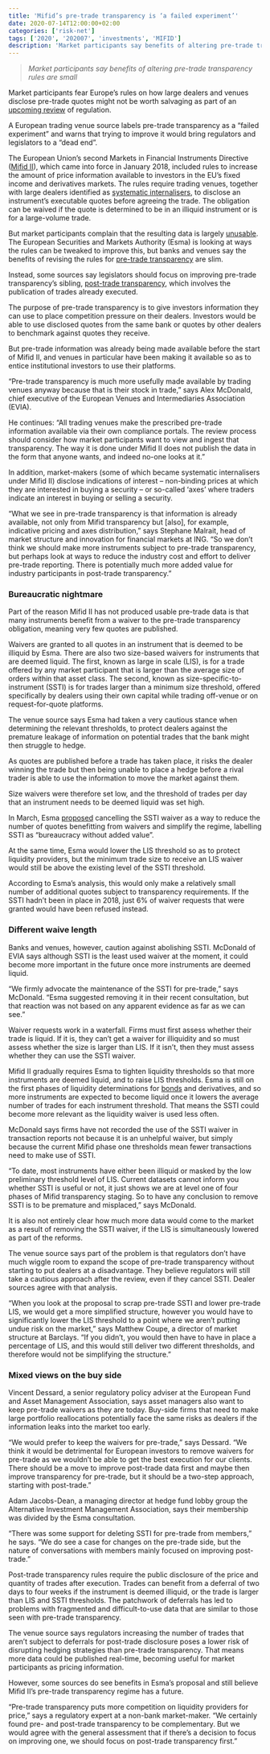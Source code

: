 ```yaml
---
title: 'Mifid’s pre-trade transparency is ‘a failed experiment’'
date: 2020-07-14T12:00:00+02:00
categories: ['risk-net']
tags: ['2020', '202007', 'investments', 'MIFID']
description: 'Market participants say benefits of altering pre-trade transparency rules are small'
---
```


> _Market participants say benefits of altering pre-trade transparency rules are small_

Market participants fear Europe’s rules on how large dealers and venues disclose pre-trade quotes might not be worth salvaging as part of an [upcoming review](https://www.risk.net/regulation/7154086/why-europes-markets-might-need-mifid-iii) of regulation.

A European trading venue source labels pre-trade transparency as a “failed experiment” and warns that trying to improve it would bring regulators and legislators to a “dead end”.

The European Union’s second Markets in Financial Instruments Directive ([Mifid II](https://www.risk.net/topics/markets-in-financial-instruments-directive-mifid)), which came into force in January 2018, included rules to increase the amount of price information available to investors in the EU’s fixed income and derivatives markets. The rules require trading venues, together with large dealers identified as [systematic internalisers](https://www.risk.net/topics/systematic-internaliser-si), to disclose an instrument’s executable quotes before agreeing the trade. The obligation can be waived if the quote is determined to be in an illiquid instrument or is for a large-volume trade.

But market participants complain that the resulting data is largely [unusable](https://www.risk.net/derivatives/6511801/use-cases-for-mifid-ii-data-prove-elusive). The European Securities and Markets Authority (Esma) is looking at ways the rules can be tweaked to improve this, but banks and venues say the benefits of revising the rules for [pre-trade transparency](https://www.risk.net/regulation/5379136/platforms-win-small-on-day-one-of-mifid-ii) are slim.

Instead, some sources say legislators should focus on improving pre-trade transparency’s sibling, [post-trade transparency](https://www.risk.net/regulation/7649641/improving-mifid-post-trade-transparency-splits-markets), which involves the publication of trades already executed.

The purpose of pre-trade transparency is to give investors information they can use to place competition pressure on their dealers. Investors would be able to use disclosed quotes from the same bank or quotes by other dealers to benchmark against quotes they receive.

But pre-trade information was already being made available before the start of Mifid II, and venues in particular have been making it available so as to entice institutional investors to use their platforms.

“Pre-trade transparency is much more usefully made available by trading venues anyway because that is their stock in trade,” says Alex McDonald, chief executive of the European Venues and Intermediaries Association (EVIA).

He continues: “All trading venues make the prescribed pre-trade information available via their own compliance portals. The review process should consider how market participants want to view and ingest that transparency. The way it is done under Mifid II does not publish the data in the form that anyone wants, and indeed no-one looks at it.”

In addition, market-makers (some of which became systematic internalisers under Mifid II) disclose indications of interest – non-binding prices at which they are interested in buying a security – or so-called ‘axes’ where traders indicate an interest in buying or selling a security.

“What we see in pre-trade transparency is that information is already available, not only from Mifid transparency but [also], for example, indicative pricing and axes distribution,” says Stephane Malrait, head of market structure and innovation for financial markets at ING. “So we don’t think we should make more instruments subject to pre-trade transparency, but perhaps look at ways to reduce the industry cost and effort to deliver pre-trade reporting. There is potentially much more added value for industry participants in post-trade transparency.”

### Bureaucratic nightmare

Part of the reason Mifid II has not produced usable pre-trade data is that many instruments benefit from a waiver to the pre-trade transparency obligation, meaning very few quotes are published.

Waivers are granted to all quotes in an instrument that is deemed to be illiquid by Esma. There are also two size-based waivers for instruments that are deemed liquid. The first, known as large in scale (LIS), is for a trade offered by any market participant that is larger than the average size of orders within that asset class. The second, known as size-specific-to-instrument (SSTI) is for trades larger than a minimum size threshold, offered specifically by dealers using their own capital while trading off-venue or on request-for-quote platforms.

The venue source says Esma had taken a very cautious stance when determining the relevant thresholds, to protect dealers against the premature leakage of information on potential trades that the bank might then struggle to hedge.

As quotes are published before a trade has taken place, it risks the dealer winning the trade but then being unable to place a hedge before a rival trader is able to use the information to move the market against them.

Size waivers were therefore set low, and the threshold of trades per day that an instrument needs to be deemed liquid was set high.

In March, Esma [proposed](https://www.esma.europa.eu/press-news/esma-news/esma-consults-mifir-transparency-regime-non-equity-instruments) cancelling the SSTI waiver as a way to reduce the number of quotes benefitting from waivers and simplify the regime, labelling SSTI as “bureaucracy without added value”.

At the same time, Esma would lower the LIS threshold so as to protect liquidity providers, but the minimum trade size to receive an LIS waiver would still be above the existing level of the SSTI threshold.

According to Esma’s analysis, this would only make a relatively small number of additional quotes subject to transparency requirements. If the SSTI hadn’t been in place in 2018, just 6% of waiver requests that were granted would have been refused instead.

### Different waive length

Banks and venues, however, caution against abolishing SSTI. McDonald of EVIA says although SSTI is the least used waiver at the moment, it could become more important in the future once more instruments are deemed liquid.

“We firmly advocate the maintenance of the SSTI for pre-trade,” says McDonald. “Esma suggested removing it in their recent consultation, but that reaction was not based on any apparent evidence as far as we can see.”

Waiver requests work in a waterfall. Firms must first assess whether their trade is liquid. If it is, they can’t get a waiver for illiquidity and so must assess whether the size is larger than LIS. If it isn’t, then they must assess whether they can use the SSTI waiver.

Mifid II gradually requires Esma to tighten liquidity thresholds so that more instruments are deemed liquid, and to raise LIS thresholds. Esma is still on the first phases of liquidity determinations for [bonds](https://www.risk.net/regulation/5373181/only-1-of-bonds-caught-in-first-wave-of-mifid-transparency) and derivatives, and so more instruments are expected to become liquid once it lowers the average number of trades for each instrument threshold. That means the SSTI could become more relevant as the liquidity waiver is used less often.

McDonald says firms have not recorded the use of the SSTI waiver in transaction reports not because it is an unhelpful waiver, but simply because the current Mifid phase one thresholds mean fewer transactions need to make use of SSTI.

“To date, most instruments have either been illiquid or masked by the low preliminary threshold level of LIS. Current datasets cannot inform you whether SSTI is useful or not, it just shows we are at level one of four phases of Mifid transparency staging. So to have any conclusion to remove SSTI is to be premature and misplaced,” says McDonald.

It is also not entirely clear how much more data would come to the market as a result of removing the SSTI waiver, if the LIS is simultaneously lowered as part of the reforms.

The venue source says part of the problem is that regulators don’t have much wiggle room to expand the scope of pre-trade transparency without starting to put dealers at a disadvantage. They believe regulators will still take a cautious approach after the review, even if they cancel SSTI. Dealer sources agree with that analysis.

“When you look at the proposal to scrap pre-trade SSTI and lower pre-trade LIS, we would get a more simplified structure, however you would have to significantly lower the LIS threshold to a point where we aren’t putting undue risk on the market,” says Matthew Coupe, a director of market structure at Barclays. “If you didn’t, you would then have to have in place a percentage of LIS, and this would still deliver two different thresholds, and therefore would not be simplifying the structure.”

### Mixed views on the buy side

Vincent Dessard, a senior regulatory policy adviser at the European Fund and Asset Management Association, says asset managers also want to keep pre-trade waivers as they are today. Buy-side firms that need to make large portfolio reallocations potentially face the same risks as dealers if the information leaks into the market too early.

“We would prefer to keep the waivers for pre-trade,” says Dessard. “We think it would be detrimental for European investors to remove waivers for pre-trade as we wouldn’t be able to get the best execution for our clients. There should be a move to improve post-trade data first and maybe then improve transparency for pre-trade, but it should be a two-step approach, starting with post-trade.”

Adam Jacobs-Dean, a managing director at hedge fund lobby group the Alternative Investment Management Association, says their membership was divided by the Esma consultation.

“There was some support for deleting SSTI for pre-trade from members,” he says. “We do see a case for changes on the pre-trade side, but the nature of conversations with members mainly focused on improving post-trade.”

Post-trade transparency rules require the public disclosure of the price and quantity of trades after execution. Trades can benefit from a deferral of two days to four weeks if the instrument is deemed illiquid, or the trade is larger than LIS and SSTI thresholds. The patchwork of deferrals has led to problems with fragmented and difficult-to-use data that are similar to those seen with pre-trade transparency.

The venue source says regulators increasing the number of trades that aren’t subject to deferrals for post-trade disclosure poses a lower risk of disrupting hedging strategies than pre-trade transparency. That means more data could be published real-time, becoming useful for market participants as pricing information.

However, some sources do see benefits in Esma’s proposal and still believe Mifid II’s pre-trade transparency regime has a future.

“Pre-trade transparency puts more competition on liquidity providers for price,” says a regulatory expert at a non-bank market-maker. “We certainly found pre- and post-trade transparency to be complementary. But we would agree with the general assessment that if there’s a decision to focus on improving one, we should focus on post-trade transparency first.”

